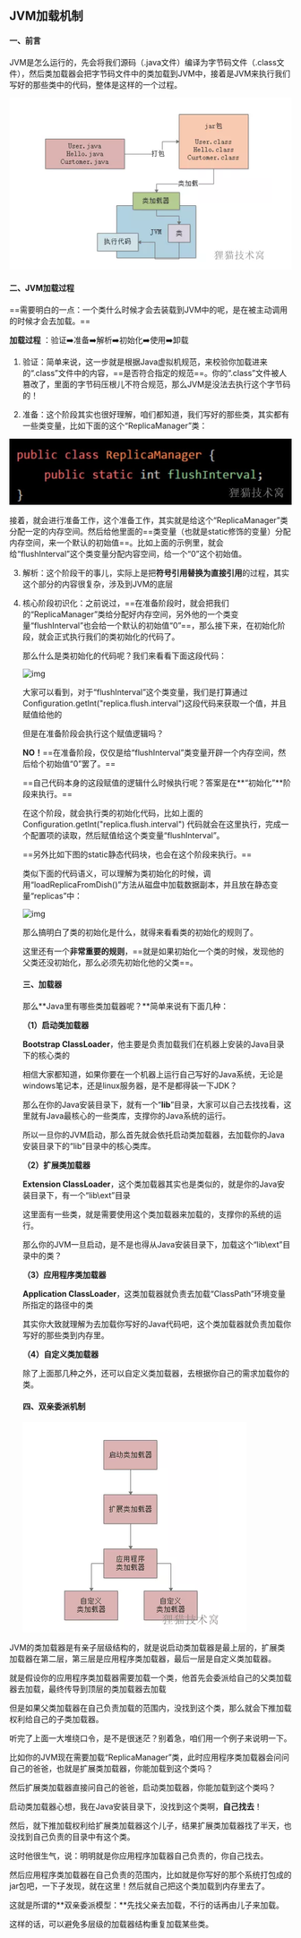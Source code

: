 ## JVM加载机制

#### 一、前言

JVM是怎么运行的，先会将我们源码（.java文件）编译为字节码文件（.class文件），然后类加载器会把字节码文件中的类加载到JVM中，接着是JVM来执行我们写好的那些类中的代码，整体是这样的一个过程。

![1566111910927](image\1566111910927.png)

#### 二、JVM加载过程

==需要明白的一点：一个类什么时候才会去装载到JVM中的呢，是在被主动调用的时候才会去加载。==

**加载过程** ：验证:arrow_right:准备:arrow_right:解析:arrow_right:初始化:arrow_right:使用:arrow_right:卸载

1. 验证：简单来说，这一步就是根据Java虚拟机规范，来校验你加载进来的“.class”文件中的内容，==是否符合指定的规范==。你的“.class”文件被人篡改了，里面的字节码压根儿不符合规范，那么JVM是没法去执行这个字节码的！

2. 准备：这个阶段其实也很好理解，咱们都知道，我们写好的那些类，其实都有一些类变量，比如下面的这个“ReplicaManager”类：

![1566112313909](image\1566112313909.png)

接着，就会进行准备工作，这个准备工作，其实就是给这个“ReplicaManager”类分配一定的内存空间。然后给他里面的==类变量（也就是static修饰的变量）分配内存空间，来一个默认的初始值==。比如上面的示例里，就会给“flushInterval”这个类变量分配内容空间，给一个“0”这个初始值。

3. 解析：这个阶段干的事儿，实际上是把**符号引用替换为直接引用**的过程，其实这个部分的内容很复杂，涉及到JVM的底层

4. 核心阶段初识化：之前说过，==在准备阶段时，就会把我们的“ReplicaManager”类给分配好内存空间，另外他的一个类变量“flushInterval”也会给一个默认的初始值“0”==，那么接下来，在初始化阶段，就会正式执行我们的类初始化的代码了。

   那么什么是类初始化的代码呢？我们来看看下面这段代码：

   ![img](https://mmbiz.qpic.cn/mmbiz_jpg/1J6IbIcPCLYRaEsdO21Vmky5Y4L9jaMiaVjjiczd76USnL7saJdibbicUdhiakScqHXKhQkju2L3sHjqVLbcHEUrkJQ/640?wx_fmt=jpeg&tp=webp&wxfrom=5&wx_lazy=1&wx_co=1)

   大家可以看到，对于“flushInterval”这个类变量，我们是打算通过Configuration.getInt("replica.flush.interval")这段代码来获取一个值，并且赋值给他的

   但是在准备阶段会执行这个赋值逻辑吗？

   **NO！**==在准备阶段，仅仅是给“flushInterval”类变量开辟一个内存空间，然后给个初始值“0”罢了。==

   ==自己代码本身的这段赋值的逻辑什么时候执行呢？答案是在**“初始化”**阶段来执行。==

   在这个阶段，就会执行类的初始化代码，比如上面的  Configuration.getInt("replica.flush.interval")  代码就会在这里执行，完成一个配置项的读取，然后赋值给这个类变量“flushInterval”。

   ==另外比如下图的static静态代码块，也会在这个阶段来执行。==

   类似下面的代码语义，可以理解为类初始化的时候，调用“loadReplicaFromDish()”方法从磁盘中加载数据副本，并且放在静态变量“replicas”中：

   ![img](https://mmbiz.qpic.cn/mmbiz_jpg/1J6IbIcPCLYRaEsdO21Vmky5Y4L9jaMiafVc3lxRHGebzKqqIL5EJ0UdyJvocIBj03phThnx1OTEibQdGthEzzVg/640?wx_fmt=jpeg&tp=webp&wxfrom=5&wx_lazy=1&wx_co=1)

   那么搞明白了类的初始化是什么，就得来看看类的初始化的规则了。

   这里还有一个**非常重要的规则**，==就是如果初始化一个类的时候，发现他的父类还没初始化，那么必须先初始化他的父类==。

   #### 三、加载器

   那么**Java里有哪些类加载器呢？**简单来说有下面几种：

   **（1）启动类加载器**

   **Bootstrap ClassLoader**，他主要是负责加载我们在机器上安装的Java目录下的核心类的

   相信大家都知道，如果你要在一个机器上运行自己写好的Java系统，无论是windows笔记本，还是linux服务器，是不是都得装一下JDK？

   那么在你的Java安装目录下，就有一个“**lib**”目录，大家可以自己去找找看，这里就有Java最核心的一些类库，支撑你的Java系统的运行。

   所以一旦你的JVM启动，那么首先就会依托启动类加载器，去加载你的Java安装目录下的“lib”目录中的核心类库。

   **（2）扩展类加载器**

   **Extension ClassLoader**，这个类加载器其实也是类似的，就是你的Java安装目录下，有一个“lib\ext”目录

   这里面有一些类，就是需要使用这个类加载器来加载的，支撑你的系统的运行。

   那么你的JVM一旦启动，是不是也得从Java安装目录下，加载这个“lib\ext”目录中的类？

   **（3）应用程序类加载器**

   **Application ClassLoader**，这类加载器就负责去加载“ClassPath”环境变量所指定的路径中的类

   其实你大致就理解为去加载你写好的Java代码吧，这个类加载器就负责加载你写好的那些类到内存里。

   **（4）自定义类加载器**

   除了上面那几种之外，还可以自定义类加载器，去根据你自己的需求加载你的类。

   #### 四、双亲委派机制

   ![1566112804940](image\1566112804940.png)

JVM的类加载器是有亲子层级结构的，就是说启动类加载器是最上层的，扩展类加载器在第二层，第三层是应用程序类加载器，最后一层是自定义类加载器。

就是假设你的应用程序类加载器需要加载一个类，他首先会委派给自己的父类加载器去加载，最终传导到顶层的类加载器去加载

但是如果父类加载器在自己负责加载的范围内，没找到这个类，那么就会下推加载权利给自己的子类加载器。

听完了上面一大堆绕口令，是不是很迷茫？别着急，咱们用一个例子来说明一下。

比如你的JVM现在需要加载“ReplicaManager”类，此时应用程序类加载器会问问自己的爸爸，也就是扩展类加载器，你能加载到这个类吗？

然后扩展类加载器直接问自己的爸爸，启动类加载器，你能加载到这个类吗？

启动类加载器心想，我在Java安装目录下，没找到这个类啊，**自己找去**！

然后，就下推加载权利给扩展类加载器这个儿子，结果扩展类加载器找了半天，也没找到自己负责的目录中有这个类。

这时他很生气，说：明明就是你应用程序加载器自己负责的，你自己找去。

然后应用程序类加载器在自己负责的范围内，比如就是你写好的那个系统打包成的jar包吧，一下子发现，就在这里！然后就自己把这个类加载到内存里去了。

这就是所谓的**双亲委派模型：**先找父亲去加载，不行的话再由儿子来加载。

这样的话，可以避免多层级的加载器结构重复加载某些类。
